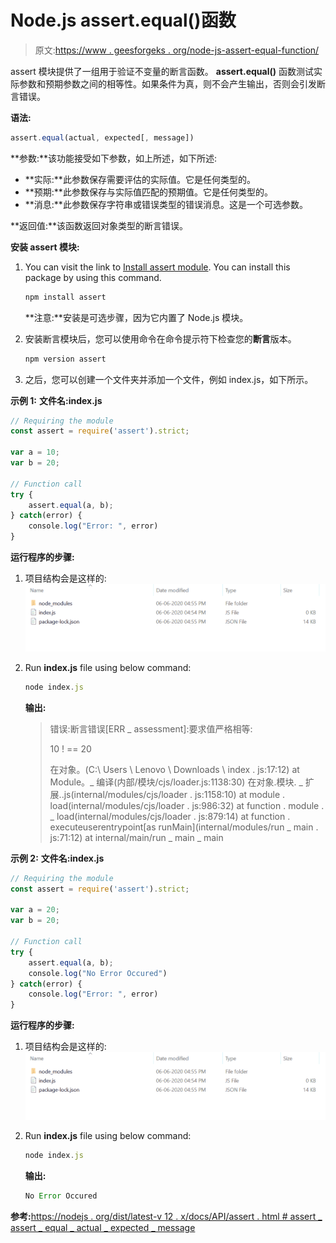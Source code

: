# Node.js assert.equal()函数

> 原文:[https://www . geesforgeks . org/node-js-assert-equal-function/](https://www.geeksforgeeks.org/node-js-assert-equal-function/)

assert 模块提供了一组用于验证不变量的断言函数。 **assert.equal()** 函数测试实际参数和预期参数之间的相等性。如果条件为真，则不会产生输出，否则会引发断言错误。

**语法:**

```js
assert.equal(actual, expected[, message])
```

**参数:**该功能接受如下参数，如上所述，如下所述:

*   **实际:**此参数保存需要评估的实际值。它是任何类型的。
*   **预期:**此参数保存与实际值匹配的预期值。它是任何类型的。
*   **消息:**此参数保存字符串或错误类型的错误消息。这是一个可选参数。

**返回值:**该函数返回对象类型的断言错误。

**安装 assert 模块:**

1.  You can visit the link to [Install assert module](https://www.npmjs.com/package/assert). You can install this package by using this command.

    ```js
    npm install assert
    ```

    **注意:**安装是可选步骤，因为它内置了 Node.js 模块。

2.  安装断言模块后，您可以使用命令在命令提示符下检查您的**断言**版本。

    ```js
    npm version assert
    ```

3.  之后，您可以创建一个文件夹并添加一个文件，例如 index.js，如下所示。

**示例 1:** **文件名:index.js**

```js
// Requiring the module
const assert = require('assert').strict;

var a = 10;
var b = 20;

// Function call
try {
    assert.equal(a, b);
} catch(error) {
    console.log("Error: ", error)
}
```

**运行程序的步骤:**

1.  项目结构会是这样的:
    ![](img/3209d9b4369c180282a34be8070d7d6e.png)
2.  Run **index.js** file using below command:

    ```js
    node index.js
    ```

    **输出:**

    > 错误:断言错误[ERR _ assessment]:要求值严格相等:
    > 
    > 10 ! == 20
    > 
    > 在对象。<anonymous>(C:\ Users \ Lenovo \ Downloads \ index . js:17:12)
    > at Module。_ 编译(内部/模块/cjs/loader.js:1138:30)
    > 在对象.模块. _ 扩展..js(internal/modules/cjs/loader . js:1158:10)
    > at module . load(internal/modules/cjs/loader . js:986:32)
    > at function . module . _ load(internal/modules/cjs/loader . js:879:14)
    > at function . executeuserentrypoint[as runMain](internal/modules/run _ main . js:71:12)
    > at internal/main/run _ main _ main</anonymous>

**示例 2:** **文件名:index.js**

```js
// Requiring the module
const assert = require('assert').strict;

var a = 20;
var b = 20;

// Function call
try {
    assert.equal(a, b);
    console.log("No Error Occured")
} catch(error) {
    console.log("Error: ", error)
}
```

**运行程序的步骤:**

1.  项目结构会是这样的:
    ![](img/3209d9b4369c180282a34be8070d7d6e.png)
2.  Run **index.js** file using below command:

    ```js
    node index.js
    ```

    **输出:**

    ```js
    No Error Occured

    ```

**参考:**[https://nodejs . org/dist/latest-v 12 . x/docs/API/assert . html # assert _ assert _ equal _ actual _ expected _ message](https://nodejs.org/dist/latest-v12.x/docs/api/assert.html#assert_assert_equal_actual_expected_message)